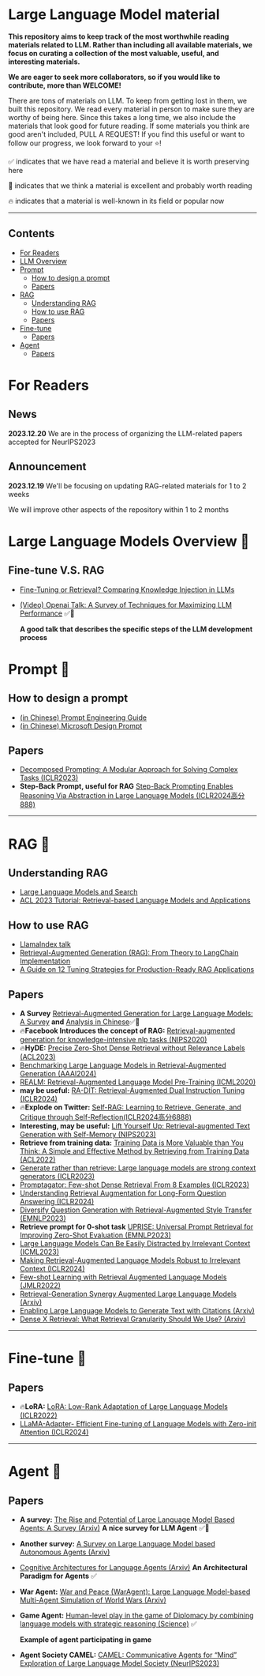 # Large Language Model material

**This repository aims to keep track of the most worthwhile reading materials related to LLM. Rather than including all available materials, we focus on curating a collection of the most valuable, useful, and interesting materials.**

**We are eager to seek more collaborators, so if you would like to contribute, more than WELCOME!**

There are tons of materials on LLM. To keep from getting lost in them, we built this repository. We read every material in person to make sure they are worthy of being here. Since this takes a long time, we also include the materials that look good for future reading. If some materials you think are good aren't included, PULL A REQUEST! If you find this useful or want to follow our progress, we look forward to your ⭐!

✅ indicates that we have read a material and believe it is worth preserving here

🚩 indicates that we think a material is excellent and probably worth reading

🔥 indicates that a material is well-known in its field or popular now


---

## Contents
- [For Readers](#forreaders)
- [LLM Overview](#overview)
- [Prompt](#prompt)
  - [How to design a prompt](#How-to-design-a-prompt)
  - [Papers](#Papers)
- [RAG](#rag)
  - [Understanding RAG](#Understanding-RAG)
  - [How to use RAG](#How-to-use-RAG)
  - [Papers](#Papers)
- [Fine-tune](#finetune)
  - [Papers](#Papers)
- [Agent](#agent)
  - [Papers](#Papers)


# For Readers <a name="forreaders"></a>
## News
**2023.12.20** We are in the process of organizing the LLM-related papers accepted for NeurIPS2023
## Announcement
**2023.12.19** We'll be focusing on updating RAG-related materials for 1 to 2 weeks

We will improve other aspects of the repository within 1 to 2 months
# Large Language Models Overview 🚀 <a name="overview"></a>
## Fine-tune V.S. RAG
- [Fine-Tuning or Retrieval? Comparing Knowledge Injection in LLMs](https://arxiv.org/pdf/2312.05934.pdf)
- [(Video) Openai Talk: A Survey of Techniques for Maximizing LLM Performance](https://www.youtube.com/watch?v=ahnGLM-RC1Y)  ✅🚩

  **A good talk that describes the specific steps of the LLM development process**

# Prompt 🚀<a name="prompt"></a>
## How to design a prompt
- [(in Chinese) Prompt Engineering Guide](https://www.promptingguide.ai/zh/introduction/tips)
- [(in Chinese) Microsoft Design Prompt](https://blog.aixcopilot.com/microsoft-official-prompt-tutorial-advanced-prompt-design-and-engineering)

## Papers

- [Decomposed Prompting: A Modular Approach for Solving Complex Tasks (ICLR2023)](https://arxiv.org/pdf/2210.02406.pdf)
- **Step-Back Prompt, useful for RAG** [Step-Back Prompting Enables Reasoning Via Abstraction in Large Language Models (ICLR2024高分888)](https://arxiv.org/pdf/2310.06117.pdf)
---
# RAG 🚀<a name="rag"></a>

## Understanding RAG
-  [Large Language Models and Search](https://weaviate.io/blog/llms-and-search)
-  [ACL 2023 Tutorial: Retrieval-based Language Models and Applications](https://acl2023-retrieval-lm.github.io/)

## How to use RAG
-  [LlamaIndex talk](materials/RAG/LlamaIndex_Talk.pdf)
-  [Retrieval-Augmented Generation (RAG): From Theory to LangChain Implementation](https://towardsdatascience.com/retrieval-augmented-generation-rag-from-theory-to-langchain-implementation-4e9bd5f6a4f2)
-  [A Guide on 12 Tuning Strategies for Production-Ready RAG Applications](https://towardsdatascience.com/a-guide-on-12-tuning-strategies-for-production-ready-rag-applications-7ca646833439#a5e2)

## Papers
- **A Survey** [Retrieval-Augmented Generation for Large Language Models: A Survey](https://arxiv.org/pdf/2312.10997v2.pdf) **and** [Analysis in Chinese](https://mp.weixin.qq.com/s?__biz=MzI0MjMyMTQ5Mw==&mid=2247488604&idx=1&sn=c49d7545ed66814391d65285dedbd4e7&chksm=e97f4566de08cc705439e2794fb3f4931190a003aa31e1fb4a4d5a9b66d0e6648afcfd2c1831#rd&spm_id_from=444.42.rich-text.link.click)✅🚩
- 🔥**Facebook Introduces the concept of RAG:** [Retrieval-augmented generation for knowledge-intensive nlp tasks (NIPS2020)](https://proceedings.neurips.cc/paper_files/paper/2020/file/6b493230205f780e1bc26945df7481e5-Paper.pdf)
- 🔥**HyDE:** [Precise Zero-Shot Dense Retrieval without Relevance Labels (ACL2023)](https://arxiv.org/pdf/2212.10496.pdf)
- [Benchmarking Large Language Models in Retrieval-Augmented Generation (AAAI2024)](https://arxiv.org/pdf/2309.01431.pdf)
- [REALM: Retrieval-Augmented Language Model Pre-Training (ICML2020)]()
- **may be useful:** [RA-DIT: Retrieval-Augmented Dual Instruction Tuning (ICLR2024)](https://arxiv.org/pdf/2310.01352.pdf)
- 🔥**Explode on Twitter:** [Self-RAG: Learning to Retrieve, Generate, and Critique through Self-Reflection(ICLR2024高分6888)](https://arxiv.org/pdf/2310.11511.pdf)
- **Interesting, may be useful:** [Lift Yourself Up: Retrieval-augmented Text Generation with Self-Memory (NIPS2023)](https://arxiv.org/pdf/2305.02437.pdf)
- **Retrieve from training data:** [Training Data is More Valuable than You Think: A Simple and Effective Method by Retrieving from Training Data (ACL2022)](https://arxiv.org/pdf/2203.08773.pdf)
- [Generate rather than retrieve: Large language models are strong context generators (ICLR2023)](https://arxiv.org/pdf/2209.10063.pdf)
- [Promptagator: Few-shot Dense Retrieval From 8 Examples (ICLR2023)](https://arxiv.org/pdf/2209.11755.pdf)
- [Understanding Retrieval Augmentation for Long-Form Question Answering (ICLR2024)](https://arxiv.org/pdf/2310.12150.pdf)
- [Diversify Question Generation with Retrieval-Augmented Style Transfer (EMNLP2023)](https://aclanthology.org/2023.emnlp-main.104.pdf)
- **Retrieve prompt for 0-shot task** [UPRISE: Universal Prompt Retrieval for Improving Zero-Shot Evaluation (EMNLP2023)](https://arxiv.org/pdf/2303.08518.pdf)
- [Large Language Models Can Be Easily Distracted by Irrelevant Context (ICML2023)](https://arxiv.org/pdf/2302.00093.pdf)
- [Making Retrieval-Augmented Language Models Robust to Irrelevant Context (ICLR2024)](https://arxiv.org/pdf/2310.01558.pdf)
- [Few-shot Learning with Retrieval Augmented Language Models (JMLR2022)](https://arxiv.org/pdf/2208.03299.pdf)
- [Retrieval-Generation Synergy Augmented Large Language Models (Arxiv)](https://arxiv.org/pdf/2310.05149.pdf)
- [Enabling Large Language Models to Generate Text with Citations (Arxiv)](https://arxiv.org/pdf/2305.14627.pdf)
- [Dense X Retrieval: What Retrieval Granularity Should We Use? (Arxiv)](https://arxiv.org/pdf/2312.06648.pdf)

---
# Fine-tune 🚀<a name="finetune"></a>
  
## Papers

- 🔥**LoRA:** [LoRA: Low-Rank Adaptation of Large Language Models (ICLR2022)](https://arxiv.org/pdf/2106.09685.pdf)
- [LLaMA-Adapter- Efficient Fine-tuning of Language Models with Zero-init Attention (ICLR2024)](https://arxiv.org/pdf/2303.16199.pdf)

---
# Agent 🚀<a name="agent"></a>
  
## Papers

- **A survey:** [The Rise and Potential of Large Language Model Based Agents: A Survey (Arxiv)](https://arxiv.org/pdf/2309.07864.pdf) **A nice survey for LLM Agent** ✅🚩
- **Another survey:** [A Survey on Large Language Model based Autonomous Agents (Arxiv)](https://arxiv.org/pdf/2308.11432.pdf)
- [Cognitive Architectures for Language Agents (Arxiv)](https://arxiv.org/pdf/2309.02427.pdf) **An Architectural Paradigm for Agents** ✅
- **War Agent:** [War and Peace (WarAgent): Large Language Model-based Multi-Agent Simulation of World Wars (Arxiv)](https://arxiv.org/pdf/2311.17227.pdf)
- **Game Agent:** [Human-level play in the game of Diplomacy by combining language models with strategic reasoning (Science)](https://www.science.org/doi/10.1126/science.ade9097) ✅

  **Example of agent participating in game**
- **Agent Society CAMEL:** [CAMEL: Communicative Agents for “Mind” Exploration of Large Language Model Society (NeurIPS2023)](https://ghli.org/camel.pdf)


